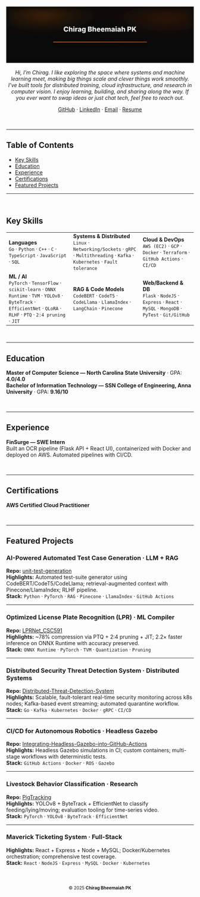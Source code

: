 <!-- Header Banner (keep your SVG minimal: name only) -->
<p align="center">
  <img src="assets/header.svg" alt="Chirag Bheemaiah PK" width="820">
</p>

<p align="center">
  <em> Hi, I’m Chirag. I like exploring the space where systems and machine learning meet, making big things scale and clever things work smoothly. I’ve built tools for distributed training, cloud infrastructure, and research in computer vision. I enjoy learning, building, and sharing along the way. If you ever want to swap ideas or just chat tech, feel free to reach out. </em>
</p>

<p align="center">
  <a href="https://github.com/chiragbheemaiah">GitHub</a> ·
  <a href="https://www.linkedin.com/in/chirag-bheemaiah/">LinkedIn</a> ·
  <a href="mailto:chirag.bheemaiah@gmail.com">Email</a> ·
  <a href="./Chirag_Bheemaiah_CV.pdf">Resume</a>
</p>

<br/>

---

## Table of Contents
- [Key Skills](#key-skills)
- [Education](#education)
- [Experience](#experience)
- [Certifications](#certifications)
- [Featured Projects](#featured-projects)

---

<br/>

## Key Skills

<table>
  <tr>
    <td>
      <strong>Languages</strong><br/>
      <code>Go</code> · <code>Python</code> · <code>C++</code> · <code>C</code> · <code>TypeScript</code> · <code>JavaScript</code> · <code>SQL</code>
    </td>
    <td>
      <strong>Systems & Distributed</strong><br/>
      <code>Linux</code> · <code>Networking/Sockets</code> · <code>gRPC</code> · <code>Multithreading</code> · <code>Kafka</code> · <code>Kubernetes</code> · <code>Fault tolerance</code>
    </td>
    <td>
      <strong>Cloud & DevOps</strong><br/>
      <code>AWS (EC2)</code> · <code>GCP</code> · <code>Docker</code> · <code>Terraform</code> · <code>GitHub Actions</code> · <code>CI/CD</code>
    </td>
  </tr>
  <tr>
    <td>
      <strong>ML / AI</strong><br/>
      <code>PyTorch</code> · <code>TensorFlow</code> · <code>scikit-learn</code> · <code>ONNX Runtime</code> · <code>TVM</code> · <code>YOLOv8</code> · <code>ByteTrack</code> · <code>EfficientNet</code> · <code>QLoRA</code> · <code>RLHF</code> · <code>PTQ</code> · <code>2:4 pruning</code> · <code>JIT</code>
    </td>
    <td>
      <strong>RAG & Code Models</strong><br/>
      <code>CodeBERT</code> · <code>CodeT5</code> · <code>CodeLlama</code> · <code>LlamaIndex</code> · <code>LangChain</code> · <code>Pinecone</code>
    </td>
    <td>
      <strong>Web/Backend & DB</strong><br/>
      <code>Flask</code> · <code>NodeJS</code> · <code>Express</code> · <code>React</code> · <code>MySQL</code> · <code>MongoDB</code> · <code>PyTest</code> · <code>Git/GitHub</code>
    </td>
  </tr>
</table>

<br/>

---

## Education

**Master of Computer Science — North Carolina State University** · GPA: <strong>4.0/4.0</strong>  
**Bachelor of Information Technology — SSN College of Engineering, Anna University** · GPA: <strong>9.16/10</strong>

<br/>

---

## Experience

**FinSurge — SWE Intern**  
Built an OCR pipeline (Flask API + React UI), containerized with Docker and deployed on AWS. Automated pipelines with CI/CD.

<br/>

---

## Certifications

**AWS Certified Cloud Practitioner**

<br/>

---

## Featured Projects

### AI-Powered Automated Test Case Generation · LLM + RAG
**Repo:** [unit-test-generation](https://github.com/chiragbheemaiah/unit-test-generation)  
**Highlights:** Automated test-suite generator using CodeBERT/CodeT5/CodeLlama; retrieval-augmented context with Pinecone/LlamaIndex; RLHF pipeline.  
**Stack:** `Python` · `PyTorch` · `RAG` · `Pinecone` · `LlamaIndex` · `GitHub Actions`

---

### Optimized License Plate Recognition (LPR) · ML Compiler
**Repo:** [LPRNet_CSC591](https://github.com/chiragbheemaiah/LPRNet_CSC591)  
**Highlights:** ~78% compression via PTQ + 2:4 pruning + JIT; 2.2× faster inference on ONNX Runtime with accuracy preserved.  
**Stack:** `ONNX Runtime` · `PyTorch` · `TVM` · `Quantization` · `Pruning`

---

### Distributed Security Threat Detection System · Distributed Systems
**Repo:** [Distributed-Threat-Detection-System](https://github.com/chiragbheemaiah/Distributed-Threat-Detection-System)  
**Highlights:** Scalable, fault-tolerant real-time security monitoring across k8s nodes; Kafka-based event streaming; automated quarantine workflow.  
**Stack:** `Go` · `Kafka` · `Kubernetes` · `Docker` · `gRPC` · `CI/CD`

---

### CI/CD for Autonomous Robotics · Headless Gazebo
**Repo:** [Integrating-Headless-Gazebo-into-GitHub-Actions](https://github.com/chiragbheemaiah/Integrating-Headless-Gazebo-into-GitHub-Actions)  
**Highlights:** Headless Gazebo simulations in CI; custom containers; multi-stage workflows with deterministic tests.  
**Stack:** `GitHub Actions` · `Docker` · `ROS` · `Gazebo`

---

### Livestock Behavior Classification · Research
**Repo:** [PigTracking](https://github.com/chiragbheemaiah/PigTracking)  
**Highlights:** YOLOv8 + ByteTrack + EfficientNet to classify feeding/lying/moving; evaluation tooling for time-series video.  
**Stack:** `PyTorch` · `YOLOv8` · `ByteTrack` · `EfficientNet`

---

### Maverick Ticketing System · Full-Stack
**Highlights:** React + Express + Node + MySQL; Docker/Kubernetes orchestration; comprehensive test coverage.  
**Stack:** `React` · `NodeJS` · `Express` · `MySQL` · `Docker` · `Kubernetes`

<br/>

<p align="center">
  <sub>© 2025 <strong>Chirag Bheemaiah PK</strong></sub>
</p>
